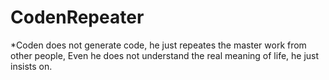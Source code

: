 # CodenRepeater
*Coden does not generate code,
he just repeates the master work from other people,
Even he does not understand the real meaning of life,
he just insists on.
